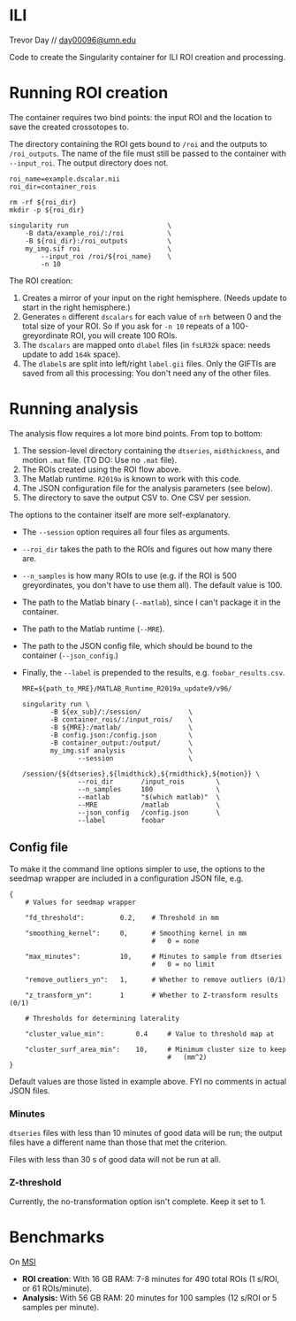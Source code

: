 # ILI

Trevor Day // day00096@umn.edu

Code to create the Singularity container for ILI ROI creation and processing.

# Running ROI creation

The container requires two bind points: the input ROI and the location to save
the created crossotopes to.

The directory containing the ROI gets bound to `/roi` and the outputs to
`/roi_outputs`. The name of the file must still be passed to the container
with `--input_roi`. The output directory does not.

    roi_name=example.dscalar.nii
    roi_dir=container_rois

    rm -rf ${roi_dir}
    mkdir -p ${roi_dir}

    singularity run                         \
        -B data/example_roi/:/roi           \
        -B ${roi_dir}:/roi_outputs          \
        my_img.sif roi                      \
            --input_roi /roi/${roi_name}    \
            -n 10

The ROI creation:

 1. Creates a mirror of your input on the right hemisphere. (Needs update to
        start in the right hemisphere.)
 1. Generates `n` different `dscalars` for each value of `nrh` between 0 and
        the total size of your ROI. So if you ask for `-n 10` repeats of a
        100-greyordinate ROI,  you will create 100 ROIs.
 2. The `dscalars` are mapped onto `dlabel` files (in `fsLR32k` space: needs
        update to add `164k` space).
 3. The `dlabel`s are split into left/right `label.gii` files. Only the GIFTIs
        are saved from all this processing: You don't need any of the other
        files.

# Running analysis

The analysis flow requires a lot more bind points. From top to bottom:

 1. The session-level directory containing the `dtseries`, `midthickness`, and
       motion `.mat` file. (TO DO: Use no `.mat` file).
 2. The ROIs created using the ROI flow above.
 3. The Matlab runtime. `R2019a` is known to work with this code.
 4. The JSON configuration file for the analysis parameters (see below).
 5. The directory to save the output CSV to. One CSV per session.

The options to the container itself are more self-explanatory.

 - The `--session` option requires all four files as arguments.
 - `--roi_dir` takes the path to the ROIs and figures out how many there are.
 - `--n_samples` is how many ROIs to use (e.g. if the ROI is 500 greyordinates,
       you don't have to use them all). The default value is 100.
 - The path to the Matlab binary (`--matlab`), since I can't package it in the
       container.
 - The path to the Matlab runtime (`--MRE`).
 - The path to the JSON config file, which should be bound to the container
       (`--json_config`.)
 - Finally, the `--label` is prepended to the results, e.g.
       `foobar_results.csv`.

       MRE=${path_to_MRE}/MATLAB_Runtime_R2019a_update9/v96/

       singularity run \
              -B ${ex_sub}/:/session/            \
              -B container_rois/:/input_rois/    \
              -B ${MRE}:/matlab/                 \
              -B config.json:/config.json        \
              -B container_output:/output/       \
              my_img.sif analysis                \
                     --session                   \
                            /session/{${dtseries},${lmidthick},${rmidthick},${motion}} \
                     --roi_dir       /input_rois        \
                     --n_samples     100                \
                     --matlab        "$(which matlab)"  \
                     --MRE           /matlab            \
                     --json_config   /config.json       \
                     --label         foobar

## Config file

To make it the command line options simpler to use, the options to the
seedmap wrapper are included in a configuration JSON file, e.g.

    {
        # Values for seedmap wrapper

        "fd_threshold":         0.2,    # Threshold in mm

        "smoothing_kernel":     0,      # Smoothing kernel in mm
                                        #   0 = none

        "max_minutes":          10,     # Minutes to sample from dtseries
                                        #   0 = no limit

        "remove_outliers_yn":   1,      # Whether to remove outliers (0/1)

        "z_transform_yn":       1       # Whether to Z-transform results (0/1)

        # Thresholds for determining laterality

        "cluster_value_min":        0.4     # Value to threshold map at

        "cluster_surf_area_min":    10,     # Minimum cluster size to keep
                                            #   (mm^2)
    }

Default values are those listed in example above. FYI no comments in actual
JSON files.

### Minutes

`dtseries` files with less than 10 minutes of good data will be run; the output
files have a different name than those that met the criterion.

Files with less than 30 s of good data will not be run at all.

### Z-threshold

Currently, the no-transformation option isn't complete. Keep it set to 1.

# Benchmarks

On [MSI](https://www.msi.umn.edu/)

 - **ROI creation**:
       With 16 GB RAM: 7-8 minutes for 490 total ROIs (1 s/ROI,
       or 61 ROIs/minute).
 - **Analysis:**
       With 56 GB RAM: 20 minutes for 100 samples (12 s/ROI or 5 samples per
       minute).

